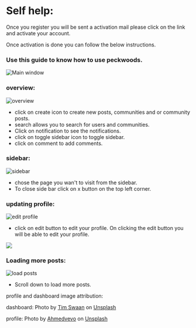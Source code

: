 # Self help: 

Once you register you will be sent a activation mail please click on the link and activate your account.

Once activation is done you can follow the below instructions.

### Use this guide to know how to use peckwoods.

![Main window](https://github.com/PaulleDemon/Peck-woods-web/blob/main/peckwoods%20documentation%20images/posts.png)


### overview:
![overview](https://github.com/PaulleDemon/Peck-woods-web/blob/main/peckwoods%20documentation%20images/peckwood-desctipiton.png)

* click on create icon to create new posts, communities and or community posts.
* search allows you to search for users and communities.
* Click on notification to see the notifications.
* click on toggle sidebar icon to toggle sidebar.
* click on comment to add comments.


### sidebar:
![sidebar](https://github.com/PaulleDemon/Peck-woods-web/blob/main/peckwoods%20documentation%20images/side-bar.png)

* chose the page you wan't to visit from the sidebar.
* To close side bar click on x button on the top left corner.

### updating profile:
![edit profile](https://github.com/PaulleDemon/Peck-woods-web/blob/main/peckwoods%20documentation%20images/updated%20profile.png)

* click on edit button to edit your profile. On clicking the edit button you will be able to edit your profile.

![](https://github.com/PaulleDemon/Peck-woods-web/blob/main/peckwoods%20documentation%20images/update%20user%20info.png)

### Loading more posts:

![load posts](https://github.com/PaulleDemon/Peck-woods-web/blob/main/peckwoods%20documentation%20images/posts.png)

* Scroll down to load more posts.


profile and dashboard image attribution:

dashboard:
Photo by <a href="https://unsplash.com/@timswaanphotography?utm_source=unsplash&utm_medium=referral&utm_content=creditCopyText">Tim Swaan</a> on <a href="https://unsplash.com/s/photos/nature?utm_source=unsplash&utm_medium=referral&utm_content=creditCopyText">Unsplash</a>
  
profile:
 Photo by <a href="https://unsplash.com/@ahmedvevo?utm_source=unsplash&utm_medium=referral&utm_content=creditCopyText">Ahmedvevo</a> on <a href="https://unsplash.com/?utm_source=unsplash&utm_medium=referral&utm_content=creditCopyText">Unsplash</a>
  

